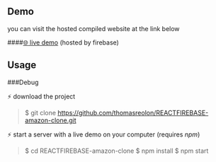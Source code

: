 ## Demo

you can visit the hosted compiled website at the link below

####[:globe_with_meridians: live demo](https://mern-stack-exercice.web.app/) (hosted by firebase)

## Usage

###Debug

:zap: download the project

> \$ git clone https://github.com/thomasreolon/REACTFIREBASE-amazon-clone.git

:zap: start a server with a live demo on your computer (requires $npm$)

> \$ cd REACTFIREBASE-amazon-clone
> \$ npm install
> \$ npm start
